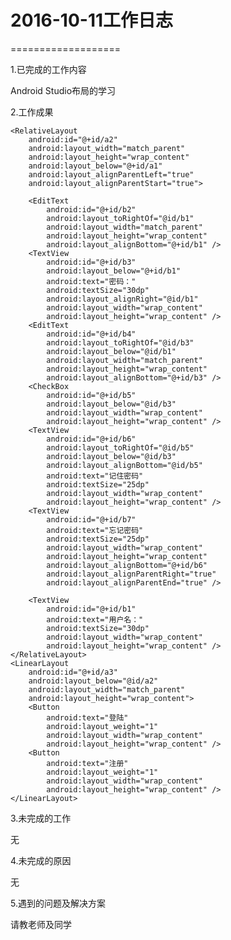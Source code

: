 # 2016-10-11工作日志
===================

1.已完成的工作内容

Android Studio布局的学习

2.工作成果

<RelativeLayout
        android:id="@+id/a1"
        android:background="#00ffff"
        android:layout_width="match_parent"
        android:layout_height="wrap_content"
        android:layout_alignParentTop="true"
        android:layout_alignParentLeft="true"
        android:layout_alignParentStart="true">
        <EditText
            android:text="登陆界面"
            android:textColor="#ff00ff"
            android:textSize="50dp"
            android:layout_width="wrap_content"
            android:layout_height="wrap_content"
            android:id="@+id/editText"
            android:layout_alignParentTop="true"
            android:layout_centerHorizontal="true" />
    </RelativeLayout>

    <RelativeLayout
        android:id="@+id/a2"
        android:layout_width="match_parent"
        android:layout_height="wrap_content"
        android:layout_below="@+id/a1"
        android:layout_alignParentLeft="true"
        android:layout_alignParentStart="true">

        <EditText
            android:id="@+id/b2"
            android:layout_toRightOf="@id/b1"
            android:layout_width="match_parent"
            android:layout_height="wrap_content"
            android:layout_alignBottom="@+id/b1" />
        <TextView
            android:id="@+id/b3"
            android:layout_below="@+id/b1"
            android:text="密码："
            android:textSize="30dp"
            android:layout_alignRight="@id/b1"
            android:layout_width="wrap_content"
            android:layout_height="wrap_content" />
        <EditText
            android:id="@+id/b4"
            android:layout_toRightOf="@id/b3"
            android:layout_below="@id/b1"
            android:layout_width="match_parent"
            android:layout_height="wrap_content"
            android:layout_alignBottom="@+id/b3" />
        <CheckBox
            android:id="@+id/b5"
            android:layout_below="@id/b3"
            android:layout_width="wrap_content"
            android:layout_height="wrap_content" />
        <TextView
            android:id="@+id/b6"
            android:layout_toRightOf="@id/b5"
            android:layout_below="@id/b3"
            android:layout_alignBottom="@id/b5"
            android:text="记住密码"
            android:textSize="25dp"
            android:layout_width="wrap_content"
            android:layout_height="wrap_content" />
        <TextView
            android:id="@+id/b7"
            android:text="忘记密码"
            android:textSize="25dp"
            android:layout_width="wrap_content"
            android:layout_height="wrap_content"
            android:layout_alignBottom="@+id/b6"
            android:layout_alignParentRight="true"
            android:layout_alignParentEnd="true" />

        <TextView
            android:id="@+id/b1"
            android:text="用户名："
            android:textSize="30dp"
            android:layout_width="wrap_content"
            android:layout_height="wrap_content" />
    </RelativeLayout>
    <LinearLayout
        android:id="@+id/a3"
        android:layout_below="@id/a2"
        android:layout_width="match_parent"
        android:layout_height="wrap_content">
        <Button
            android:text="登陆"
            android:layout_weight="1"
            android:layout_width="wrap_content"
            android:layout_height="wrap_content" />
        <Button
            android:text="注册"
            android:layout_weight="1"
            android:layout_width="wrap_content"
            android:layout_height="wrap_content" />
    </LinearLayout>
</RelativeLayout>

3.未完成的工作

无

4.未完成的原因

无

5.遇到的问题及解决方案

请教老师及同学
